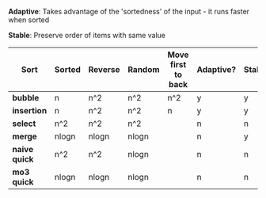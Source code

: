**Adaptive**: Takes advantage of the 'sortedness' of the input - it runs faster when sorted

**Stable**: Preserve order of items with same value

| Sort            | Sorted | Reverse | Random | Move first to back | Adaptive? | Stable? |
|-----------------|--------|---------|--------|--------------------|-----------|---------|
| **bubble**      | n      | n^2     | n^2    | n^2                | y         | y       |
| **insertion**   | n      | n^2     | n^2    | n                  | y         | y       |
| **select**      | n^2    | n^2     | n^2    |                    | n         | n       |
| **merge**       | nlogn  | nlogn   | nlogn  |                    | n         | y       |
| **naive quick** | n^2    | n^2     | nlogn  |                    | n         | n       |
| **mo3 quick**   | nlogn  | nlogn   | nlogn  |                    | n         | n       |
